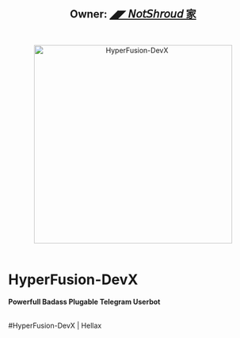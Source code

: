 <h2 align="center"><b>Owner: <a href="https://telegram.dog/NotShroudX97">◢◤ 𝘕𝘰𝘵𝘚𝘩𝘳𝘰𝘶𝘥 家</a></b></h2>
<br>
<p align="center">
   <a href="https://github.com/HyperNotShroudX97/HyperFusion-DevX"><img src="https://telegra.ph/file/a77e3ff7cbaf4b0b4480c.png" alt="HyperFusion-DevX" width=400px></a>
   <br>
   <br>
</p>
<h1>HyperFusion-DevX</h1>
<b>Powerfull Badass Plugable Telegram Userbot</b>
<br>
<br>

#HyperFusion-DevX | Hellax
